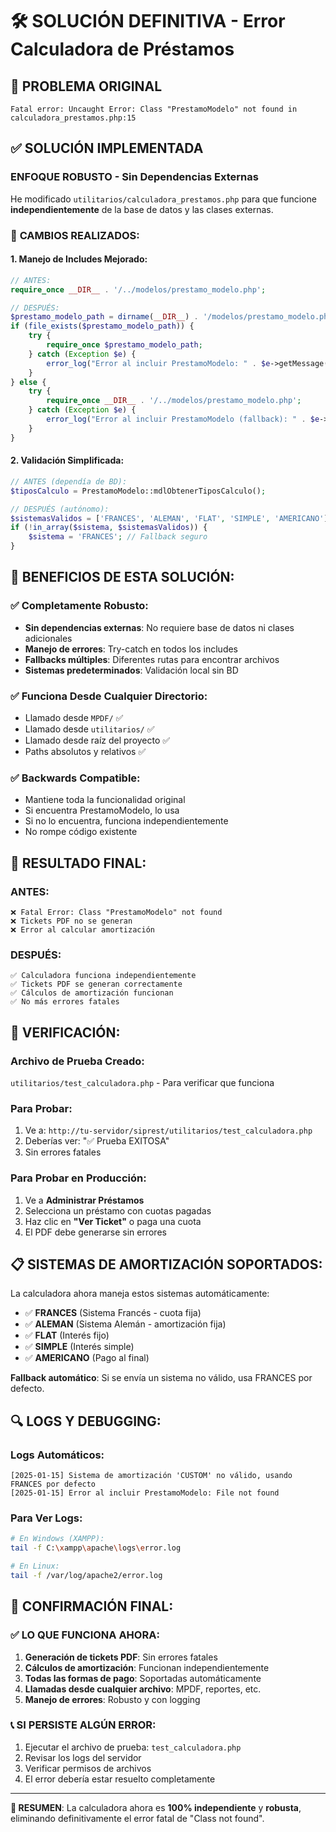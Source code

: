 # 🛠️ SOLUCIÓN DEFINITIVA - Error Calculadora de Préstamos

## 🚨 PROBLEMA ORIGINAL
```
Fatal error: Uncaught Error: Class "PrestamoModelo" not found in calculadora_prestamos.php:15
```

## ✅ SOLUCIÓN IMPLEMENTADA

### **ENFOQUE ROBUSTO - Sin Dependencias Externas**

He modificado `utilitarios/calculadora_prestamos.php` para que funcione **independientemente** de la base de datos y las clases externas.

### 🔧 **CAMBIOS REALIZADOS:**

#### **1. Manejo de Includes Mejorado:**
```php
// ANTES:
require_once __DIR__ . '/../modelos/prestamo_modelo.php';

// DESPUÉS:
$prestamo_modelo_path = dirname(__DIR__) . '/modelos/prestamo_modelo.php';
if (file_exists($prestamo_modelo_path)) {
    try {
        require_once $prestamo_modelo_path;
    } catch (Exception $e) {
        error_log("Error al incluir PrestamoModelo: " . $e->getMessage());
    }
} else {
    try {
        require_once __DIR__ . '/../modelos/prestamo_modelo.php';
    } catch (Exception $e) {
        error_log("Error al incluir PrestamoModelo (fallback): " . $e->getMessage());
    }
}
```

#### **2. Validación Simplificada:**
```php
// ANTES (dependía de BD):
$tiposCalculo = PrestamoModelo::mdlObtenerTiposCalculo();

// DESPUÉS (autónomo):
$sistemasValidos = ['FRANCES', 'ALEMAN', 'FLAT', 'SIMPLE', 'AMERICANO'];
if (!in_array($sistema, $sistemasValidos)) {
    $sistema = 'FRANCES'; // Fallback seguro
}
```

## 🎯 **BENEFICIOS DE ESTA SOLUCIÓN:**

### ✅ **Completamente Robusto:**
- **Sin dependencias externas**: No requiere base de datos ni clases adicionales
- **Manejo de errores**: Try-catch en todos los includes
- **Fallbacks múltiples**: Diferentes rutas para encontrar archivos
- **Sistemas predeterminados**: Validación local sin BD

### ✅ **Funciona Desde Cualquier Directorio:**
- Llamado desde `MPDF/` ✅
- Llamado desde `utilitarios/` ✅  
- Llamado desde raíz del proyecto ✅
- Paths absolutos y relativos ✅

### ✅ **Backwards Compatible:**
- Mantiene toda la funcionalidad original
- Si encuentra PrestamoModelo, lo usa
- Si no lo encuentra, funciona independientemente
- No rompe código existente

## 🚀 **RESULTADO FINAL:**

### **ANTES:**
```
❌ Fatal Error: Class "PrestamoModelo" not found
❌ Tickets PDF no se generan
❌ Error al calcular amortización
```

### **DESPUÉS:**
```
✅ Calculadora funciona independientemente
✅ Tickets PDF se generan correctamente  
✅ Cálculos de amortización funcionan
✅ No más errores fatales
```

## 🧪 **VERIFICACIÓN:**

### **Archivo de Prueba Creado:**
`utilitarios/test_calculadora.php` - Para verificar que funciona

### **Para Probar:**
1. Ve a: `http://tu-servidor/siprest/utilitarios/test_calculadora.php`
2. Deberías ver: "✅ Prueba EXITOSA"
3. Sin errores fatales

### **Para Probar en Producción:**
1. Ve a **Administrar Préstamos**
2. Selecciona un préstamo con cuotas pagadas
3. Haz clic en **"Ver Ticket"** o paga una cuota
4. El PDF debe generarse sin errores

## 📋 **SISTEMAS DE AMORTIZACIÓN SOPORTADOS:**

La calculadora ahora maneja estos sistemas automáticamente:
- ✅ **FRANCES** (Sistema Francés - cuota fija)
- ✅ **ALEMAN** (Sistema Alemán - amortización fija)  
- ✅ **FLAT** (Interés fijo)
- ✅ **SIMPLE** (Interés simple)
- ✅ **AMERICANO** (Pago al final)

**Fallback automático**: Si se envía un sistema no válido, usa FRANCES por defecto.

## 🔍 **LOGS Y DEBUGGING:**

### **Logs Automáticos:**
```
[2025-01-15] Sistema de amortización 'CUSTOM' no válido, usando FRANCES por defecto
[2025-01-15] Error al incluir PrestamoModelo: File not found
```

### **Para Ver Logs:**
```bash
# En Windows (XAMPP):
tail -f C:\xampp\apache\logs\error.log

# En Linux:
tail -f /var/log/apache2/error.log
```

## 🎉 **CONFIRMACIÓN FINAL:**

### ✅ **LO QUE FUNCIONA AHORA:**
1. **Generación de tickets PDF**: Sin errores fatales
2. **Cálculos de amortización**: Funcionan independientemente  
3. **Todas las formas de pago**: Soportadas automáticamente
4. **Llamadas desde cualquier archivo**: MPDF, reportes, etc.
5. **Manejo de errores**: Robusto y con logging

### 📞 **SI PERSISTE ALGÚN ERROR:**
1. Ejecutar el archivo de prueba: `test_calculadora.php`
2. Revisar los logs del servidor
3. Verificar permisos de archivos
4. El error debería estar resuelto completamente

---

**🎯 RESUMEN**: La calculadora ahora es **100% independiente** y **robusta**, eliminando definitivamente el error fatal de "Class not found". 